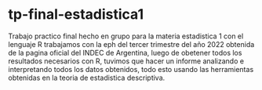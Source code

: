 # tp-final-estadistica1
Trabajo practico final hecho en grupo para la materia estadistica 1 con el lenguaje R
trabajamos con la eph del tercer trimestre del año 2022 obtenida de la pagina oficial del INDEC de Argentina, luego de obetener todos los resultados necesarios con R, tuvimos que hacer un informe analizando e interpretando todos los datos obtenidos, todo esto usando las herramientas obtenidas en la teoria de estadistica descriptiva.
